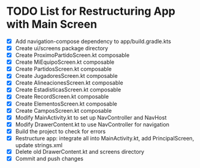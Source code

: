 # TODO List for Restructuring App with Main Screen

- [x] Add navigation-compose dependency to app/build.gradle.kts
- [x] Create ui/screens package directory
- [x] Create ProximoPartidoScreen.kt composable
- [x] Create MiEquipoScreen.kt composable
- [x] Create PartidosScreen.kt composable
- [x] Create JugadoresScreen.kt composable
- [x] Create AlineacionesScreen.kt composable
- [x] Create EstadisticasScreen.kt composable
- [x] Create RecordScreen.kt composable
- [x] Create ElementosScreen.kt composable
- [x] Create CamposScreen.kt composable
- [x] Modify MainActivity.kt to set up NavController and NavHost
- [x] Modify DrawerContent.kt to use NavController for navigation
- [x] Build the project to check for errors
- [x] Restructure app: integrate all into MainActivity.kt, add PrincipalScreen, update strings.xml
- [x] Delete old DrawerContent.kt and screens directory
- [x] Commit and push changes
